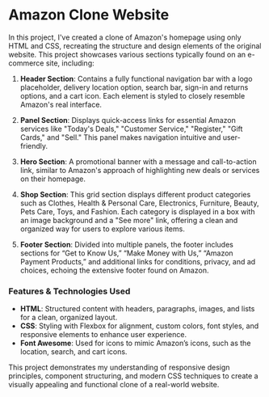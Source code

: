 # Amazon Clone Website

In this project, I've created a clone of Amazon's homepage using only HTML and CSS, recreating the structure and design elements of the original website. This project showcases various sections typically found on an e-commerce site, including:

1. **Header Section**: Contains a fully functional navigation bar with a logo placeholder, delivery location option, search bar, sign-in and returns options, and a cart icon. Each element is styled to closely resemble Amazon's real interface.

2. **Panel Section**: Displays quick-access links for essential Amazon services like "Today's Deals," "Customer Service," "Register," "Gift Cards," and "Sell." This panel makes navigation intuitive and user-friendly.

3. **Hero Section**: A promotional banner with a message and call-to-action link, similar to Amazon's approach of highlighting new deals or services on their homepage.

4. **Shop Section**: This grid section displays different product categories such as Clothes, Health & Personal Care, Electronics, Furniture, Beauty, Pets Care, Toys, and Fashion. Each category is displayed in a box with an image background and a "See more" link, offering a clean and organized way for users to explore various items.

5. **Footer Section**: Divided into multiple panels, the footer includes sections for “Get to Know Us,” “Make Money with Us,” “Amazon Payment Products,” and additional links for conditions, privacy, and ad choices, echoing the extensive footer found on Amazon.

### Features & Technologies Used
- **HTML**: Structured content with headers, paragraphs, images, and lists for a clean, organized layout.
- **CSS**: Styling with Flexbox for alignment, custom colors, font styles, and responsive elements to enhance user experience.
- **Font Awesome**: Used for icons to mimic Amazon’s icons, such as the location, search, and cart icons.

This project demonstrates my understanding of responsive design principles, component structuring, and modern CSS techniques to create a visually appealing and functional clone of a real-world website.
